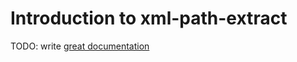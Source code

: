 # Introduction to xml-path-extract

TODO: write [great documentation](http://jacobian.org/writing/what-to-write/)
